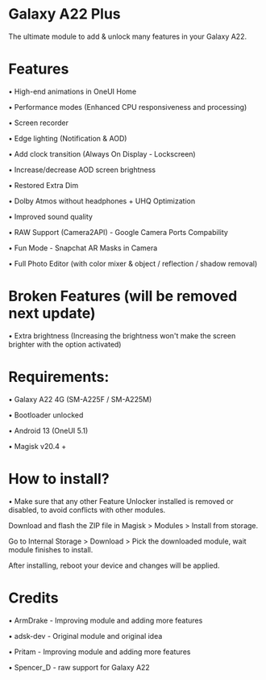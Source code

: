 # Galaxy A22 Plus
The ultimate module to add & unlock many features in your Galaxy A22.

# Features
• High-end animations in OneUI Home

• Performance modes (Enhanced CPU responsiveness and processing)

• Screen recorder

• Edge lighting (Notification & AOD)

• Add clock transition (Always On Display - Lockscreen)

• Increase/decrease AOD screen brightness

• Restored Extra Dim

• Dolby Atmos without headphones + UHQ Optimization

• Improved sound quality

• RAW Support (Camera2API) - Google Camera Ports Compability

• Fun Mode - Snapchat AR Masks in Camera

• Full Photo Editor (with color mixer & object / reflection / shadow removal)

# Broken Features (will be removed next update)
• Extra brightness (Increasing the brightness won't make the screen brighter with the option activated)


# Requirements:
• Galaxy A22 4G (SM-A225F / SM-A225M)

• Bootloader unlocked

• Android 13 (OneUI 5.1)

• Magisk v20.4 +

# How to install?
• Make sure that any other Feature Unlocker installed is removed or disabled, to avoid conflicts with other modules.

Download and flash the ZIP file in Magisk > Modules > Install from storage.

Go to Internal Storage > Download > Pick the downloaded module, wait module finishes to install.

After installing, reboot your device and changes will be applied.

# Credits

• ArmDrake - Improving module and adding more features

• adsk-dev - Original module and original idea

• Pritam - Improving module and adding more features

• Spencer_D - raw support for Galaxy A22
